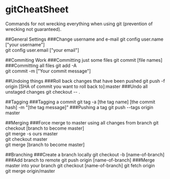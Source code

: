 # gitCheatSheet
Commands for not wrecking everything when using git (prevention of wrecking not guaranteed).

##General Settings
###Change username and e-mail
git config user.name ["your username"] </br>
git config user.email ["your email"]

##Commiting Work
###Committing just some files
git commit [file names]
###Committing all files
git add -A</br>
git commit -m ["Your commit message"]

##Undoing things
###Roll back changes that have been pushed
git push -f origin [SHA of commit you want to roll back to]:master
###Undo all unstaged changes
git checkout -- .

##Tagging
###Tagging a commit
git tag -a [the tag name] [the commit hash] -m "[the tag message]"
###Pushing a tag
git push --tags origin master

##Merging
###Force merge to master using all changes from branch
git checkout [branch to become master]</br>
git merge -s ours master</br>
git checkout master</br>
git merge [branch to become master]</br>

##Branching
###Create a branch locally
git checkout -b [name-of-branch]</br>
###Add branch to remote
git push origin [name-of-branch]
###Merge master into your branch
git checkout [name-of-branch]
git fetch origin </br>
git merge origin/master </br>